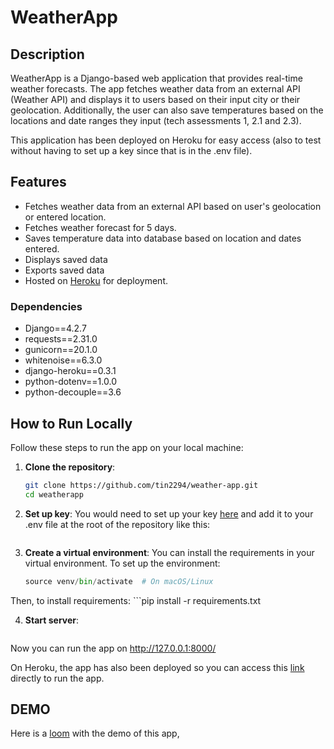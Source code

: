 # WeatherApp

## Description

WeatherApp is a Django-based web application that provides real-time weather forecasts. The app fetches weather data from an external API (Weather API) and displays it to users based on their input city or their geolocation. Additionally, the user can also save temperatures based on the locations and date ranges they input (tech assessments 1, 2.1 and 2.3).

This application has been deployed on Heroku for easy access (also to test without having to set up a key since that is in the .env file).

## Features

- Fetches weather data from an external API based on user's geolocation or entered location.
- Fetches weather forecast for 5 days.
- Saves temperature data into database based on location and dates entered.
- Displays saved data
- Exports saved data
- Hosted on [Heroku](https://weathera-1c4f4371d9af.herokuapp.com/) for deployment.

### Dependencies

- Django==4.2.7
- requests==2.31.0
- gunicorn==20.1.0
- whitenoise==6.3.0
- django-heroku==0.3.1
- python-dotenv==1.0.0
- python-decouple==3.6

## How to Run Locally

Follow these steps to run the app on your local machine:

1. **Clone the repository**:
   ```bash
   git clone https://github.com/tin2294/weather-app.git
   cd weatherapp

2. **Set up key**:
You would need to set up your key [here](https://www.weatherapi.com/) and add it to your .env file at the root of the repository like this:
    ```WEATHER_API_KEY=your_api_key

3. **Create a virtual environment**:
You can install the requirements in your virtual environment. To set up the environment:
    ```python -m venv venv
    source venv/bin/activate  # On macOS/Linux

Then, to install requirements:
    ```pip install -r requirements.txt

4. **Start server**:
    ```python manage.py runserver
Now you can run the app on http://127.0.0.1:8000/


On Heroku, the app has also been deployed so you can access this [link](https://weathera-1c4f4371d9af.herokuapp.com/) directly to run the app.


## DEMO

Here is a [loom](https://www.loom.com/share/e79cc8db66b443fbbea3b47c5350bf82?sid=8670580b-47a6-426f-8f8e-de7d4a23299a) with the demo of this app,